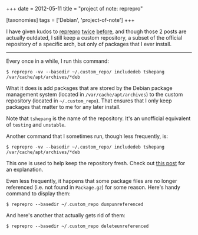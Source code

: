 +++
date = 2012-05-11
title = "project of note: reprepro"

[taxonomies]
tags = ['Debian', 'project-of-note']
+++

I have given kudos to [reprepro][] [twice][] [before], and though those
2 posts are actually outdated, I still keep a custom repository, a
subset of the official repository of a specific arch, but only of
packages that I ever install.

---

Every once in a while, I run this command:

    $ reprepro -vv --basedir ~/.custom_repo/ includedeb tshepang
    /var/cache/apt/archives/*deb

What it does is add packages that are stored by the Debian package
management system (located in `/var/cache/apt/archives`) to the custom
repository (located in `~/.custom_repo`). That ensures that I only keep
packages that matter to me for any later install.

Note that `tshepang` is the name of the repository. It's an unofficial
equivalent of `testing` and `unstable`.

Another command that I sometimes run, though less frequently, is:

    $ reprepro -vv --basedir ~/.custom_repo/ includedeb tshepang
    /var/cache/apt/archives/*deb

This one is used to help keep the repository fresh. Check out [this
post] for an explanation.

Even less frequently, it happens that some package files are no longer
referenced (i.e. not found in `Package.gz`) for some reason. Here's
handy command to display them:

    $ reprepro --basedir ~/.custom_repo dumpunreferenced

And here's another that actually gets rid of them:

    $ reprepro --basedir ~/.custom_repo deleteunreferenced

  [reprepro]: http://mirrorer.alioth.debian.org/
  [twice]: http://tshepang.net/reprepro-saved-my-live
  [before]: http://tshepang.net/what-i-do-after-debian-installation
  [this post]: http://tshepang.net/removing-obsolete-packages-from-a-local-debian-repository
